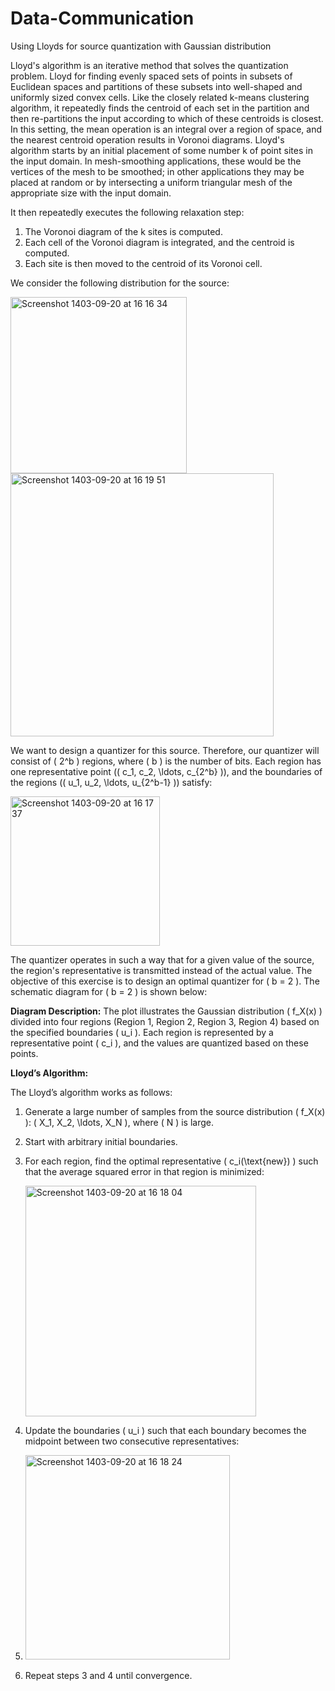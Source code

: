 # Data-Communication
Using Lloyds for source quantization with Gaussian distribution 

Lloyd's algorithm is an iterative method that solves the quantization problem. Lloyd for finding evenly spaced sets of points in subsets of Euclidean spaces and partitions of these subsets into well-shaped and uniformly sized convex cells. Like the closely related k-means clustering algorithm, it repeatedly finds the centroid of each set in the partition and then re-partitions the input according to which of these centroids is closest. In this setting, the mean operation is an integral over a region of space, and the nearest centroid operation results in Voronoi diagrams. 
Lloyd's algorithm starts by an initial placement of some number k of point sites in the input domain. In mesh-smoothing applications, these would be the vertices of the mesh to be smoothed; in other applications they may be placed at random or by intersecting a uniform triangular mesh of the appropriate size with the input domain.

It then repeatedly executes the following relaxation step:

1) The Voronoi diagram of the k sites is computed.
2) Each cell of the Voronoi diagram is integrated, and the centroid is computed.
3) Each site is then moved to the centroid of its Voronoi cell.

We consider the following distribution for the source:

<img width="282" alt="Screenshot 1403-09-20 at 16 16 34" src="https://github.com/user-attachments/assets/c6495b15-533a-4786-94a2-5d826c983dbc">
<img width="421" alt="Screenshot 1403-09-20 at 16 19 51" src="https://github.com/user-attachments/assets/8a1a1964-35db-4c28-a1f4-77b9b1e2c766">

We want to design a quantizer for this source. Therefore, our quantizer will consist of \( 2^b \) regions, where \( b \) is the number of bits. Each region has one representative point (\( c_1, c_2, \ldots, c_{2^b} \)), and the boundaries of the regions (\( u_1, u_2, \ldots, u_{2^b-1} \)) satisfy:

<img width="239" alt="Screenshot 1403-09-20 at 16 17 37" src="https://github.com/user-attachments/assets/55e0efcb-9387-455d-a7f6-37df7967f5ab">

The quantizer operates in such a way that for a given value of the source, the region's representative is transmitted instead of the actual value. The objective of this exercise is to design an optimal quantizer for \( b = 2 \). The schematic diagram for \( b = 2 \) is shown below:

**Diagram Description:**
The plot illustrates the Gaussian distribution \( f_X(x) \) divided into four regions (Region 1, Region 2, Region 3, Region 4) based on the specified boundaries \( u_i \). Each region is represented by a representative point \( c_i \), and the values are quantized based on these points.

**Lloyd’s Algorithm:**


The Lloyd’s algorithm works as follows:
1. Generate a large number of samples from the source distribution \( f_X(x) \): \( X_1, X_2, \ldots, X_N \), where \( N \) is large.
2. Start with arbitrary initial boundaries.
3. For each region, find the optimal representative \( c_i(\text{new}) \) such that the average squared error in that region is minimized:

   <img width="369" alt="Screenshot 1403-09-20 at 16 18 04" src="https://github.com/user-attachments/assets/2811a042-9e28-4d55-8862-3ef3a5b9a622">
   
5. Update the boundaries \( u_i \) such that each boundary becomes the midpoint between two consecutive representatives:
6. 
   <img width="327" alt="Screenshot 1403-09-20 at 16 18 24" src="https://github.com/user-attachments/assets/f4ff7344-aed2-41aa-a563-ba56354cf448">

7. Repeat steps 3 and 4 until convergence.
